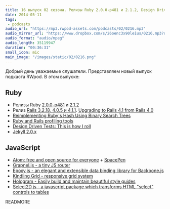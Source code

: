 ```yaml
---
title: 16 выпуск 02 сезона. Релизы Ruby 2.0.0-p481 и 2.1.2, Design Driven Tests, Epoxy.js, Hologram и прочее
date: 2014-05-11
tags:
 - podcasts
audio_url: "https://mp3.rwpod-assets.com/podcasts/02/0216.mp3"
audio_mirror_url: "https://www.dropbox.com/s/26oenc3x90leius/0216.mp3?dl=1"
audio_format: "audio/mpeg"
audio_length: 35119947
duration: "00:36:31"
small_icon: mic
main_image: "/images/static/02/0216.png"
---
```


Добрый день уважаемые слушатели. Представляем новый выпуск подкаста RWpod. В этом выпуске:

## Ruby

 - Релизы Ruby [2.0.0-p481](https://www.ruby-lang.org/en/news/2014/05/09/ruby-2-0-0-p481-is-released/) и [2.1.2](https://www.ruby-lang.org/en/news/2014/05/09/ruby-2-1-2-is-released/)
 - Релиз [Rails 3.2.18, 4.0.5 и 4.1.1](http://weblog.rubyonrails.org/2014/5/6/Rails_3_2_18_4_0_5_and_4_1_1_have_been_released/). [Upgrading to Rails 4.1 from Rails 4.0](http://dev.mensfeld.pl/2014/05/upgrading-to-rails-4-1-from-rails-4-0-ruby-on-rails/)
 - [Reimplementing Ruby's Hash Using Binary Search Trees](http://zvkemp.github.io/blog/2014/04/28/reimplementing-rubys-hash-using-binary-search-trees/)
 - [Ruby and Rails profiling tools](http://shared-mind.tumblr.com/post/84808476343/ruby-rails-profiling-tools)
 - [Design Driven Tests: This is how I roll](http://www.schneems.com/2014/05/08/design-driven-tests.html)
 - [Jekyll 2.0.x](http://jekyllrb.com/news/2014/05/06/jekyll-turns-2-0-0/)

## JavaScript

 - [Atom: free and open source for everyone](https://github.com/blog/1831-atom-free-and-open-source-for-everyone) + [SpacePen](http://atom.github.io/space-pen/)
 - [Grapnel.js - a tiny JS router](http://engineeringmode.github.io/Grapnel.js/)
 - [Epoxy.js - an elegant and extensible data binding library for Backbone.js](http://epoxyjs.org/)
 - [Kindling Grid - responsive grid system](http://timothy-long.com/kindling/)
 - [Hologram - Easily build and maintain beautiful style guides](http://trulia.github.io/hologram/)
 - [Select2D.js - a javascript package which transforms HTML "select" controls to tables](http://mark-rolich.github.io/Select2D.js/)

READMORE

